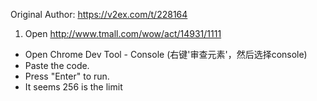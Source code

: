 Original Author: <https://v2ex.com/t/228164>

1. Open <http://www.tmall.com/wow/act/14931/1111>
* Open Chrome Dev Tool - Console (右键'审查元素'，然后选择console)
* Paste the code.
* Press "Enter" to run.
* It seems 256 is the limit
